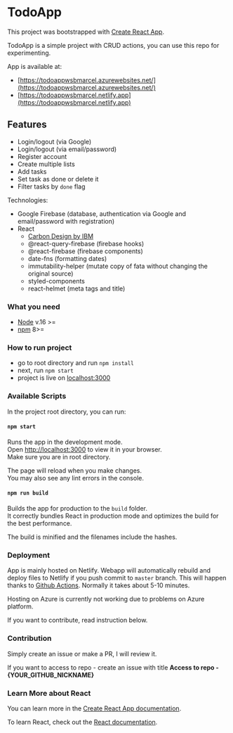 # TodoApp

This project was bootstrapped with [Create React App](https://github.com/facebook/create-react-app).

TodoApp is a simple project with CRUD actions, you can use this repo for experimenting.

App is available at:
- [https://todoappwsbmarcel.azurewebsites.net/](https://todoappwsbmarcel.azurewebsites.net/)
- [https://todoappwsbmarcel.netlify.app](https://todoappwsbmarcel.netlify.app)

## Features

- Login/logout (via Google)
- Login/logout (via email/password)
- Register account
- Create multiple lists
- Add tasks
- Set task as done or delete it
- Filter tasks by `done` flag

Technologies:

- Google Firebase (database, authentication via Google and email/password with registration)
- React
  - [Carbon Design by IBM](https://www.carbondesignsystem.com/)
  - @react-query-firebase (firebase hooks)
  - @react-firebase (firebase components)
  - date-fns (formatting dates)
  - immutability-helper (mutate copy of fata without changing the original source)
  - styled-components
  - react-helmet (meta tags and title)

### What you need

- [Node](https://nodejs.org/en/) v.16 >=
- [npm](https://docs.npmjs.com/downloading-and-installing-node-js-and-npm) 8>=

### How to run project

- go to root directory and run `npm install`
- next, run `npm start`
- project is live on [localhost:3000](http://localhost:3000/)

### Available Scripts

In the project root directory, you can run:

#### `npm start`

Runs the app in the development mode.\
Open [http://localhost:3000](http://localhost:3000) to view it in your browser.\
Make sure you are in root directory.

The page will reload when you make changes.\
You may also see any lint errors in the console.

#### `npm run build`

Builds the app for production to the `build` folder.\
It correctly bundles React in production mode and optimizes the build for the best performance.

The build is minified and the filenames include the hashes.

### Deployment

App is mainly hosted on Netlify. Webapp will automatically rebuild and deploy files to Netlify if you push commit to `master` branch. This will happen thanks to [Github Actions](https://github.com/features/actions). Normally it takes about 5-10 minutes.

Hosting on Azure is currently not working due to problems on Azure platform.

If you want to contribute, read instruction below.

### Contribution

Simply create an issue or make a PR, I will review it.

If you want to access to repo - create an issue with title **Access to repo - {YOUR_GITHUB_NICKNAME}**

### Learn More about React

You can learn more in the [Create React App documentation](https://facebook.github.io/create-react-app/docs/getting-started).

To learn React, check out the [React documentation](https://reactjs.org/).
